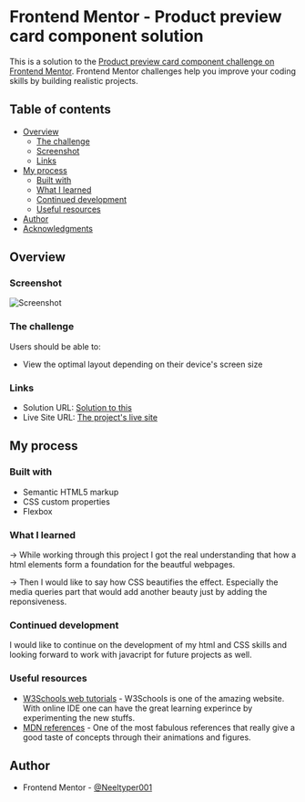 # Frontend Mentor - Product preview card component solution

This is a solution to the [Product preview card component challenge on Frontend Mentor](https://www.frontendmentor.io/challenges/product-preview-card-component-GO7UmttRfa). Frontend Mentor challenges help you improve your coding skills by building realistic projects. 

## Table of contents

- [Overview](#overview)
  - [The challenge](#the-challenge)
  - [Screenshot](#screenshot)
  - [Links](#links)
- [My process](#my-process)
  - [Built with](#built-with)
  - [What I learned](#what-i-learned)
  - [Continued development](#continued-development)
  - [Useful resources](#useful-resources)
- [Author](#author)
- [Acknowledgments](#acknowledgments)

## Overview

### Screenshot
![Screenshot](/TheDesktopView...png)

### The challenge

Users should be able to:

- View the optimal layout depending on their device's screen size

### Links

- Solution URL: [Solution to this ](https://www.frontendmentor.io/solutions/productpreviewcard-using-html-and-css-KJelM0wPQX)
- Live Site URL: [The project's live site](https://productpreviewcard001.netlify.app/)

## My process

### Built with

- Semantic HTML5 markup
- CSS custom properties
- Flexbox

### What I learned

-> While working through this project I got the real understanding that how a html elements form a foundation for the beautful webpages.

-> Then I would like to say how CSS beautifies the effect. Especially the media queries part that would add another beauty just by adding the reponsiveness.

### Continued development
I would like to continue on the development of my html and CSS skills and looking forward to work with  javacript for future projects as well.

### Useful resources

- [W3Schools web tutorials](https://www.w3schools.com/) - W3Schools is one of the amazing website. With online IDE one can have the great learning experince by experimenting the new stuffs.
- [MDN references](https://developer.mozilla.org/en-US/docs/Web/HTML/Reference) - One of the most fabulous references that really give a good taste of concepts through their animations and figures.

## Author
- Frontend Mentor - [@Neeltyper001](https://www.frontendmentor.io/)
